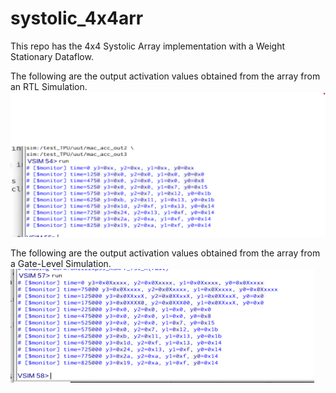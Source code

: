 # systolic_4x4arr

This repo has the 4x4 Systolic Array implementation with a Weight Stationary Dataflow.

The following are the output activation values obtained from the array from an RTL Simulation.
![SIM_OUT](./docs/sim_out_values.png)

The following are the output activation values obtained from the array from a Gate-Level Simulation.
![SYNTH_OUT](./docs/synth_out_values.png)
